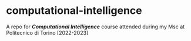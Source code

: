 # computational-intelligence
A repo for **_Computational Intelligence_** course attended during my Msc at Politecnico di Torino [2022-2023]
